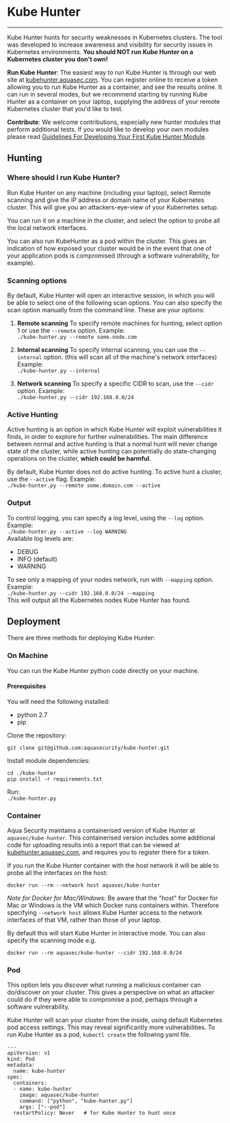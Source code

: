 # Kube Hunter
---
Kube Hunter hunts for security weaknesses in Kubernetes clusters. The tool was developed to increase awareness and visibility for security issues in Kubernetes environments. **You should NOT run Kube Hunter on a Kubernetes cluster you don't own!**

**Run Kube Hunter**: The easiest way to run Kube Hunter is through our web site at [kubehunter.aquasec.com](https://kubehunter.aquasec.com). You can register online to receive a token allowing you to run Kube Hunter as a container, and see the results online.  It can run in several modes, but we recommend starting by running Kube Hunter as a container on your laptop, supplying the address of your remote Kubernetes cluster that you'd like to test. 
  
**Contribute**: We welcome contributions, especially new hunter modules that perform additional tests. If you would like to develop your own modules please read [Guidelines For Developing Your First Kube Hunter Module](src/README.md).

## Hunting

### Where should I run Kube Hunter?
Run Kube Hunter on any machine (including your laptop), select Remote scanning and give the IP address or domain name of your Kubernetes cluster. This will give you an attackers-eye-view of your Kubernetes setup. 

You can run it on a machine in the cluster, and select the option to probe all the local network interfaces. 

You can also run KubeHunter as a pod within the cluster. This gives an indication of how exposed your cluster would be in the event that one of your application pods is compromised (through a software vulnerability, for example). 

### Scanning options
By default, Kube Hunter will open an interactive session, in which you will be able to select one of the following scan options. You can also specify the scan option manually from the command line. These are your options:  

1. **Remote scanning**
To specify remote machines for hunting, select option 1 or use the `--remote` option. Example:  
`./kube-hunter.py --remote some.node.com`  

2. **Internal scanning**
To specify internal scanning, you can use the `--internal` option. (this will scan all of the machine's network interfaces) Example:  
`./kube-hunter.py --internal`  

3. **Network scanning**
To specify a specific CIDR to scan, use the `--cidr` option. Example:  
`./kube-hunter.py --cidr 192.168.0.0/24`  
  
### Active Hunting

Active hunting is an option in which Kube Hunter will exploit vulnerabilities it finds, in order to explore for further vulnerabilities.
The main difference between normal and active hunting is that a normal hunt will never change state of the cluster, while active hunting can potentially do state-changing operations on the cluster, **which could be harmful**. 

By default, Kube Hunter does not do active hunting. To active hunt a cluster, use the `--active` flag. Example:  
`./kube-hunter.py --remote some.domain.com --active`  

### Output
To control logging, you can specify a log level, using the `--log` option. Example:  
`./kube-hunter.py --active --log WARNING`  
Available log levels are: 

* DEBUG  
* INFO (default)  
* WARNING
  
To see only a mapping of your nodes network, run with `--mapping` option. Example:  
`./kube-hunter.py --cidr 192.168.0.0/24 --mapping`  
This will output all the Kubernetes nodes Kube Hunter has found.

## Deployment
There are three methods for deploying Kube Hunter:
 
### On Machine

You can run the Kube Hunter python code directly on your machine. 
#### Prerequisites

You will need the following installed:
* python 2.7  
* pip  

Clone the repository:
~~~
git clone git@github.com:aquasecurity/kube-hunter.git
~~~

Install module dependencies:  
~~~
cd ./kube-hunter
pip install -r requirements.txt
~~~
Run:  
`./kube-hunter.py`

### Container
Aqua Security maintains a containerised version of Kube Hunter at `aquasec/kube-hunter`. This containerised version includes some additional code for uploading results into a report that can be viewed at [kubehunter.aquasec.com](https://kubehunter.aquasec.com), and requires you to register there for a token. 

If you run the Kube Hunter container with the host network it will be able to probe all the interfaces on the host: 

`docker run --rm --network host aquasec/kube-hunter`  

_Note for Docker for Mac/Windows:_ Be aware that the "host" for Docker for Mac or Windows is the VM which Docker runs containers within. Therefore specifying `--network host` allows Kube Hunter access to the network interfaces of that VM, rather than those of your laptop.  

By default this will start Kube Hunter in interactive mode. You can also specify the scanning mode e.g. 

`docker run --rm aquasec/kube-hunter --cidr 192.168.0.0/24`  

### Pod
This option lets you discover what running a malicious container can do/discover on your cluster. This gives a perspective on what an attacker could do if they were able to compromise a pod, perhaps through a software vulnerability. 

Kube Hunter will scan your cluster from the inside, using default Kubernetes pod access settings. This may reveal significantly more vulnerabilities. 
To run Kube Hunter as a pod, `kubectl create` the following yaml file.  
~~~
---
apiVersion: v1
kind: Pod
metadata:
  name: kube-hunter
spec:
  containers:
  - name: kube-hunter
    image: aquasec/kube-hunter
    command: ["python", "kube-hunter.py"]
    args: ["--pod"]
  restartPolicy: Never   # for Kube Hunter to hunt once
~~~
